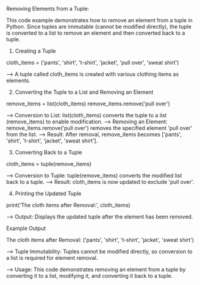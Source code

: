 Removing Elements from a Tuple:

This code example demonstrates how to remove an element from a tuple in Python. Since tuples are immutable (cannot be modified directly), the tuple is converted to a list to remove an element and then converted back to a tuple.

01. Creating a Tuple

cloth_items = ('pants', 'shirt', 't-shirt', 'jacket', 'pull over', 'sweat shirt')

--> A tuple called cloth_items is created with various clothing items as elements.

02. Converting the Tuple to a List and Removing an Element

remove_items = list(cloth_items)
remove_items.remove('pull over')

--> Conversion to List: list(cloth_items) converts the tuple to a list (remove_items) to enable modification.
--> Removing an Element: remove_items.remove('pull over') removes the specified element 'pull over' from the list.
--> Result: After removal, remove_items becomes ['pants', 'shirt', 't-shirt', 'jacket', 'sweat shirt'].


03. Converting Back to a Tuple

cloth_items = tuple(remove_items)

--> Conversion to Tuple: tuple(remove_items) converts the modified list back to a tuple.
--> Result: cloth_items is now updated to exclude 'pull over'.


04. Printing the Updated Tuple

print('The cloth items after Removal:', cloth_items)

--> Output: Displays the updated tuple after the element has been removed.

Example Output

The cloth items after Removal: ('pants', 'shirt', 't-shirt', 'jacket', 'sweat shirt')

--> Tuple Immutability: Tuples cannot be modified directly, so conversion to a list is required for element removal.

--> Usage: This code demonstrates removing an element from a tuple by converting it to a list, modifying it, and converting it back to a tuple.
















